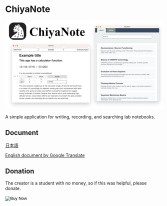 # ChiyaNote

![Image main](image/image.png)

A simple application for writing, recording, and searching lab notebooks.

## Document

[日本語](https://strelkas-organization.gitbook.io/chiyanote_jp/)

[English document by Google Translate](https://strelkas--organization-gitbook-io.translate.goog/chiyanote_jp/?_x_tr_sl=auto&_x_tr_tl=en&_x_tr_hl=ja&_x_tr_pto=wapp)

## Donation

The creator is a student with no money, so if this was helpful, please donate.
<form action="https://www.paypal.com/cgi-bin/webscr" method="post" target="_top">
  <input type="hidden" name="cmd" value="_s-xclick" />
  <input type="hidden" name="hosted_button_id" value="AYLS4ETZTU4DA" />
  <input type="hidden" name="currency_code" value="USD" />
  <input type="image" src="https://www.paypalobjects.com/en_US/i/btn/btn_paynowCC_LG.gif" border="0" name="submit" title="PayPal - The safer, easier way to pay online!" alt="Buy Now" />
</form>
